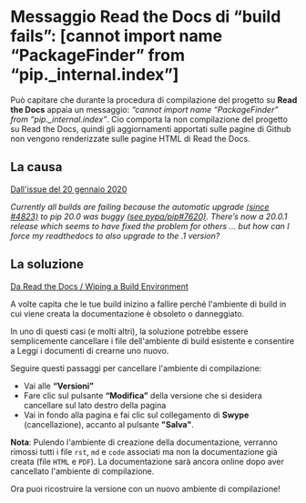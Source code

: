 # Messaggio Read the Docs di “build fails”: [cannot import name “PackageFinder” from “pip._internal.index”]

Può capitare che durante la procedura di compilazione del progetto su **Read the Docs** appaia un messaggio: *“cannot import name “PackageFinder” from “pip._internal.index”*. Cio comporta la non compilazione del progetto su Read the Docs, quindi gli aggiornamenti apportati sulle pagine di Github non vengono renderizzate sulle pagine HTML di Read the Docs.


## La causa
[Dall'issue del 20 gennaio 2020](https://github.com/readthedocs/readthedocs.org/issues/6554)

*Currently all builds are failing because the automatic upgrade [(since #4823)](https://github.com/readthedocs/readthedocs.org/issues/4823) to pip 20.0 was buggy [(see pypa/pip#7620)](https://github.com/pypa/pip/issues/7620). There’s now a 20.0.1 release which seems to have fixed the problem for others … but how can I force my readthedocs to also upgrade to the .1 version?*



## La soluzione 
[Da Read the Docs / Wiping a Build Environment](https://docs.readthedocs.io/en/stable/guides/wipe-environment.html)

A volte capita che le tue build inizino a fallire perché l'ambiente di build in cui viene creata la documentazione è obsoleto o danneggiato.

In uno di questi casi (e molti altri), la soluzione potrebbe essere semplicemente cancellare i file dell'ambiente di build esistente e consentire a Leggi i documenti di crearne uno nuovo.

Seguire questi passaggi per cancellare l'ambiente di compilazione: 
- Vai alle **“Versioni”** 
- Fare clic sul pulsante **“Modifica”** della versione che si desidera cancellare sul lato destro della pagina 
- Vai in fondo alla pagina e fai clic sul collegamento di **Swype** (cancellazione), accanto al pulsante **"Salva"**.

**Nota**: Pulendo l'ambiente di creazione della documentazione, verranno rimossi tutti i file ``rst``, ``md`` e ``code`` associati ma non la documentazione già creata (file ``HTML`` e ``PDF``). La documentazione sarà ancora online dopo aver cancellato l'ambiente di compilazione.

Ora puoi ricostruire la versione con un nuovo ambiente di compilazione!
